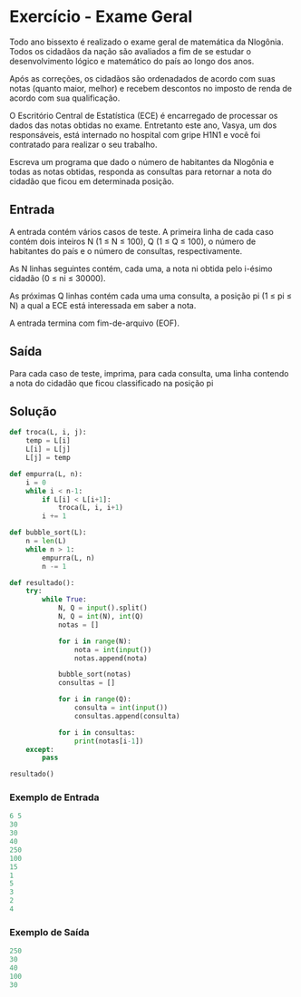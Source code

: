 # Exercício - Exame Geral
Todo ano bissexto é realizado o exame geral de matemática da Nlogônia. Todos os cidadãos da nação são avaliados a fim de se estudar o desenvolvimento lógico e matemático do país ao longo dos anos.

Após as correções, os cidadãos são ordenadados de acordo com suas notas (quanto maior, melhor) e recebem descontos no imposto de renda de acordo com sua qualificação.

O Escritório Central de Estatística (ECE) é encarregado de processar os dados das notas obtidas no exame. Entretanto este ano, Vasya, um dos responsáveis, está internado no hospital com gripe H1N1 e você foi contratado para realizar o seu trabalho.

Escreva um programa que dado o número de habitantes da Nlogônia e todas as notas obtidas, responda as consultas para retornar a nota do cidadão que ficou em determinada posição.

## Entrada
A entrada contém vários casos de teste. A primeira linha de cada caso contém dois inteiros N (1 ≤ N ≤ 100), Q (1 ≤ Q ≤ 100), o número de habitantes do país e o número de consultas, respectivamente.

As N linhas seguintes contém, cada uma, a nota ni obtida pelo i-ésimo cidadão (0 ≤ ni ≤ 30000).

As próximas Q linhas contém cada uma uma consulta, a posição pi (1 ≤ pi ≤ N) a qual a ECE está interessada em saber a nota.

A entrada termina com fim-de-arquivo (EOF).

## Saída
Para cada caso de teste, imprima, para cada consulta, uma linha contendo a nota do cidadão que ficou classificado na posição pi


## Solução

```python
def troca(L, i, j):
    temp = L[i]
    L[i] = L[j]
    L[j] = temp

def empurra(L, n):
    i = 0
    while i < n-1:
        if L[i] < L[i+1]:
            troca(L, i, i+1)
        i += 1

def bubble_sort(L):
    n = len(L)
    while n > 1:
        empurra(L, n)
        n -= 1

def resultado():
    try:
        while True:
            N, Q = input().split()
            N, Q = int(N), int(Q)
            notas = []

            for i in range(N):
                nota = int(input())
                notas.append(nota)

            bubble_sort(notas)
            consultas = []

            for i in range(Q):
                consulta = int(input())
                consultas.append(consulta)

            for i in consultas:
                print(notas[i-1])
    except:
        pass

resultado()
```

### Exemplo de Entrada

```python
6 5
30
30
40
250
100
15
1
5
3
2
4
```

### Exemplo de Saída

```python
250
30
40
100
30
```